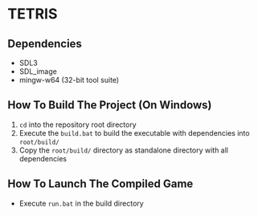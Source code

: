 # TETRIS
## Dependencies
- SDL3
- SDL_image
- mingw-w64 (32-bit tool suite)

## How To Build The Project (On Windows)
1. `cd` into the repository root directory
2. Execute the `build.bat` to build the executable with dependencies into `root/build/`
3. Copy the `root/build/` directory as standalone directory with all dependencies

## How To Launch The Compiled Game
- Execute `run.bat` in the build directory
